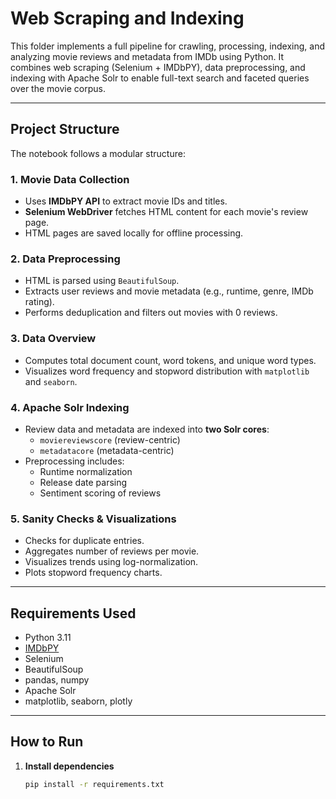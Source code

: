 # Web Scraping and Indexing 

This folder implements a full pipeline for crawling, processing, indexing, and analyzing movie reviews and metadata from IMDb using Python. It combines web scraping (Selenium + IMDbPY), data preprocessing, and indexing with Apache Solr to enable full-text search and faceted queries over the movie corpus.

---

## Project Structure

The notebook follows a modular structure:

### 1. Movie Data Collection
- Uses **IMDbPY API** to extract movie IDs and titles.
- **Selenium WebDriver** fetches HTML content for each movie's review page.
- HTML pages are saved locally for offline processing.

### 2. Data Preprocessing
- HTML is parsed using `BeautifulSoup`.
- Extracts user reviews and movie metadata (e.g., runtime, genre, IMDb rating).
- Performs deduplication and filters out movies with 0 reviews.

### 3. Data Overview
- Computes total document count, word tokens, and unique word types.
- Visualizes word frequency and stopword distribution with `matplotlib` and `seaborn`.

### 4. Apache Solr Indexing
- Review data and metadata are indexed into **two Solr cores**:
  - `moviereviewscore` (review-centric)
  - `metadatacore` (metadata-centric)
- Preprocessing includes:
  - Runtime normalization
  - Release date parsing
  - Sentiment scoring of reviews

### 5. Sanity Checks & Visualizations
- Checks for duplicate entries.
- Aggregates number of reviews per movie.
- Visualizes trends using log-normalization.
- Plots stopword frequency charts.

---

## Requirements Used

- Python 3.11
- [IMDbPY](https://imdbpy.github.io/)
- Selenium
- BeautifulSoup
- pandas, numpy
- Apache Solr
- matplotlib, seaborn, plotly

---

## How to Run

1. **Install dependencies**  
   ```bash
   pip install -r requirements.txt
